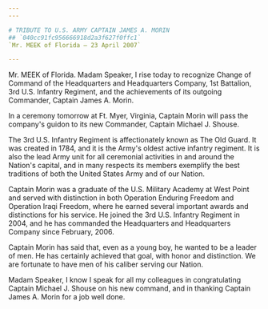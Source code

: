 ```yaml
---
---

# TRIBUTE TO U.S. ARMY CAPTAIN JAMES A. MORIN
## `040cc91fc956666918d2a3f627f0ffc1`
`Mr. MEEK of Florida — 23 April 2007`

---
```



Mr. MEEK of Florida. Madam Speaker, I rise today to recognize Change 
of Command of the Headquarters and Headquarters Company, 1st Battalion, 
3rd U.S. Infantry Regiment, and the achievements of its outgoing 
Commander, Captain James A. Morin.

In a ceremony tomorrow at Ft. Myer, Virginia, Captain Morin will pass 
the company's guidon to its new Commander, Captain Michael J. Shouse.

The 3rd U.S. Infantry Regiment is affectionately known as The Old 
Guard. It was created in 1784, and it is the Army's oldest active 
infantry regiment. It is also the lead Army unit for all ceremonial 
activities in and around the Nation's capital, and in many respects its 
members exemplify the best traditions of both the United States Army 
and of our Nation.

Captain Morin was a graduate of the U.S. Military Academy at West 
Point and served with distinction in both Operation Enduring Freedom 
and Operation Iraqi Freedom, where he earned several important awards 
and distinctions for his service. He joined the 3rd U.S. Infantry 
Regiment in 2004, and he has commanded the Headquarters and 
Headquarters Company since February, 2006.



Captain Morin has said that, even as a young boy, he wanted to be a 
leader of men. He has certainly achieved that goal, with honor and 
distinction. We are fortunate to have men of his caliber serving our 
Nation.

Madam Speaker, I know I speak for all my colleagues in congratulating 
Captain Michael J. Shouse on his new command, and in thanking Captain 
James A. Morin for a job well done.
